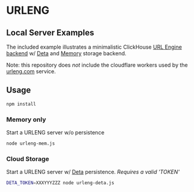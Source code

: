 # URLENG
## Local Server Examples

The included example illustrates a minimalistic ClickHouse [URL Engine backend](https://content.clickhouse.tech/docs/en/engines/table-engines/special/url/) w/ [Deta](https://deta.sh) and [Memory](mem.js) storage backend.

Note: this repository does _not_ include the cloudflare workers used by the [urleng.com](https://urleng.com) service.

## Usage
```bash
npm install
```

### Memory only
Start a URLENG server w/o persistence
```bash
node urleng-mem.js
```
### Cloud Storage
Start a URLENG server w/ [Deta](https://deta.sh) persistence. _Requires a valid 'TOKEN'_
```bash
DETA_TOKEN=XXXYYYZZZ node urleng-deta.js
```
